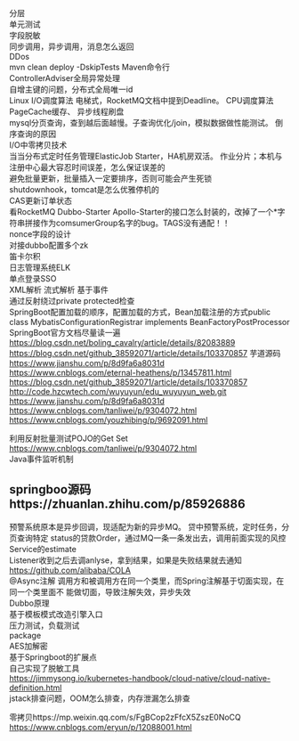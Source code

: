 分层  
单元测试  
字段脱敏  
同步调用，异步调用，消息怎么返回  
DDos  
mvn clean deploy -DskipTests Maven命令行  
ControllerAdviser全局异常处理  
自增主键的问题，分布式全局唯一id  
Linux I/O调度算法 电梯式，RocketMQ文档中提到Deadline。 CPU调度算法  PageCache缓存、  异步线程刷盘  
mysql分页查询，查到越后面越慢。子查询优化/join，模拟数据做性能测试。 倒序查询的原因  
I/O中零拷贝技术  
当当分布式定时任务管理ElasticJob  Starter，HA机房双活。 作业分片；本机与注册中心最大容忍时间误差，怎么保证误差的  
避免批量更新，批量插入一定要排序，否则可能会产生死锁  
shutdownhook，tomcat是怎么优雅停机的  
CAS更新订单状态  
看RocketMQ Dubbo-Starter  Apollo-Starter的接口怎么封装的，改掉了一个*字符串拼接作为comsumerGroup名字的bug。TAGS没有通配！！  
nonce字段的设计   
对接dubbo配置多个zk  
笛卡尔积  
日志管理系统ELK  
单点登录SSO  
XML解析 流式解析 基于事件  
通过反射绕过private protected检查  
SpringBoot配置加载的顺序，配置加载的方式，Bean加载注册的方式public class     MybatisConfigurationRegistrar implements BeanFactoryPostProcessor   
SpringBoot官方文档尽量读一遍  
https://blog.csdn.net/boling_cavalry/article/details/82083889  
https://blog.csdn.net/github_38592071/article/details/103370857   芋道源码  
https://www.jianshu.com/p/8d9fa6a8031d  
https://www.cnblogs.com/eternal-heathens/p/13457811.html  
https://blog.csdn.net/github_38592071/article/details/103370857  
http://code.hzcwtech.com/wuyuyun/edu_wuyuyun_web.git  
https://www.jianshu.com/p/8d9fa6a8031d  
https://www.cnblogs.com/tanliwei/p/9304072.html  
https://www.cnblogs.com/youzhibing/p/9692091.html  

利用反射批量测试POJO的Get Set  
https://www.cnblogs.com/tanliwei/p/9304072.html  
Java事件监听机制  

springboo源码https://zhuanlan.zhihu.com/p/85926886  
------------------------------------------------------------------------------------ 
预警系统原本是异步回调，现适配为新的异步MQ。 贷中预警系统，定时任务，分页查询特定  status的贷款Order，通过MQ一条一条发出去，调用前面实现的风控Service的estimate  
Listener收到之后去调anlyse，拿到结果，如果是失败结果就去通知  
https://github.com/alibaba/COLA  
@Async注解 调用方和被调用方在同一个类里，而Spring注解基于切面实现，在同一个类里面不  能做切面，导致注解失效，异步失效  
Dubbo原理   
基于模板模式改造引擎入口  
压力测试，负载测试  
package   
AES加解密  
基于Springboot的扩展点  
自己实现了脱敏工具  
https://jimmysong.io/kubernetes-handbook/cloud-native/cloud-native-definition.html  
jstack排查问题，OOM怎么排查，内存泄漏怎么排查

零拷贝https://mp.weixin.qq.com/s/FgBCop2zFfcX5ZszE0NoCQ  https://www.cnblogs.com/eryun/p/12088001.html